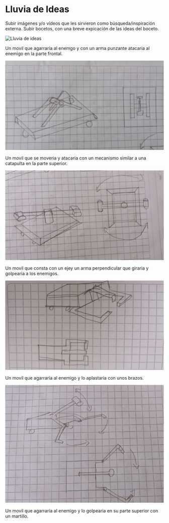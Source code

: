﻿# Lluvia de Ideas

Subir imágenes y/o vídeos que les sirvieron como búsqueda/inspiración externa.
Subir bocetos, con una breve expicación de las ideas del boceto.

![Lluvia de ideas](/multimedia/ideas1.jpg=250x)

Un movil que agarraria al enemgo y con un arma punzante atacaria al enemigo en la parte frontal.

![](/multimedia/ideas2.jpg)

Un movil que se moveria y atacaria con un mecanismo similar a una catapulta en la parte superior.

![](/multimedia/ideas3.jpg)

Un movil que consta con un ejey un arma perpendicular que giraria y golpearia a los enemigos.

![](/multimedia/ideas4.jpg)

Un movil que agarraria al enemigo y lo aplastaria con unos brazos.

![](/multimedia/ideas5.jpg)

Un movil que agarraria al enemigo y lo golpearia en su parte superior con un martillo.

